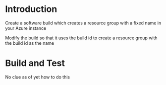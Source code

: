 # Introduction 
Create a software build which creates a resource group with a fixed name in your Azure instance

Modify the build so that it uses the build id to create a resource group with the build id as the name

# Build and Test
No clue as of yet how to do this